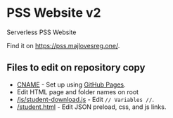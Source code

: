 # PSS Website v2
Serverless PSS Website

Find it on https://pss.majlovesreg.one/.

## Files to edit on repository copy
 - [CNAME](https://github.com/majlovesreg/website-pss-02/blob/main/CNAME) - Set up using [GitHub Pages](https://pages.github.com/).
 - Edit HTML page and folder names on root
 - [/js/student-download.js](https://github.com/majlovesreg/website-pss-02/blob/main/js/student-download.js) - Edit `// Variables //`.
 - [/student.html](https://github.com/majlovesreg/website-pss-02/blob/main/student.html) - Edit JSON preload, css, and js links.
